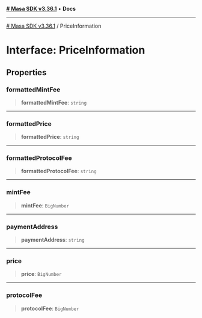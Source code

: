 [**# Masa SDK v3.36.1**](../README.md) • **Docs**

***

[# Masa SDK v3.36.1](../globals.md) / PriceInformation

# Interface: PriceInformation

## Properties

### formattedMintFee

> **formattedMintFee**: `string`

***

### formattedPrice

> **formattedPrice**: `string`

***

### formattedProtocolFee

> **formattedProtocolFee**: `string`

***

### mintFee

> **mintFee**: `BigNumber`

***

### paymentAddress

> **paymentAddress**: `string`

***

### price

> **price**: `BigNumber`

***

### protocolFee

> **protocolFee**: `BigNumber`
